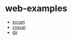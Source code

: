 # web-examples

- [srcset](https://tlylt.github.io/web-examples/srcset.html)
- [cssvar](https://tlylt.github.io/web-examples/cssvar/index.html)
- [dir](https://tlylt.github.io/web-examples/dir/index.html)

